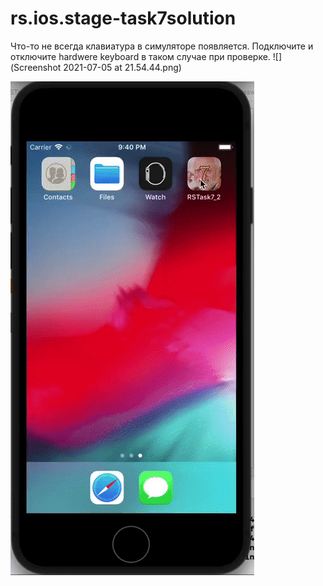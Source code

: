# rs.ios.stage-task7solution
Что-то не всегда клавиатура в симуляторе появляется.
Подключите и отключите hardwere keyboard в таком случае при проверке.
![](Screenshot 2021-07-05 at 21.54.44.png)

![](ezgif.com-video-to-gif.gif)

